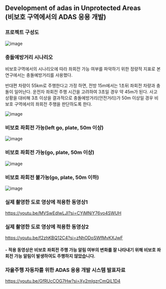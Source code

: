 ## Development of adas in Unprotected Areas  <br/> (비보호 구역에서의 ADAS 응용 개발) 
### 프로젝트 구성도
![image](https://github.com/parseyoung/Development-of-adas-in-Unprotected-Areas/assets/104110839/af010cf9-7da9-46e9-9f80-45f3b4c9cdea)
### 충돌예방거리 시나리오
비보호구역에서의 시나리오에 따라 좌회전 가능 여부를 파악하기 위한 정량적 지표로 본 연구에서는 충돌예방거리를 사용했다. 

반대편 차량이 55km로 주행한다고 가정 하면, 전방 15m에서는 1초뒤 좌회전 차량과 충돌이 일어난다. 운전자 좌회전 주행 시간을 고려하여 3초일 경우 약 45m가 된다. 사고상황을 대비해 3초 이상을 결과적으로 충돌예방거리(안전거리)가 50m 이상일 경우 비보호 구역에서의 좌회전 주행을 판단하도록 한다.    

![image](https://github.com/parseyoung/Development-of-adas-in-Unprotected-Areas/assets/104110839/7ded54d8-2d47-4df2-8e2d-0dd77f09bb1c)
### 비보호 좌회전 가능(left go, plate, 50m 이상)
![image](https://github.com/parseyoung/Development-of-adas-in-Unprotected-Areas/assets/104110839/1a258f67-fdd0-4ed8-a337-1f8c87de9078)
### 비보호 좌회전 가능(go, plate, 50m 이상)
![image](https://github.com/parseyoung/Development-of-adas-in-Unprotected-Areas/assets/104110839/49619427-7791-47d9-85cd-61ddcfc778c9)
### 비보호 좌회전 불가능(go, plate, 50m 이하)
![image](https://github.com/parseyoung/Development-of-adas-in-Unprotected-Areas/assets/104110839/e46fbf96-2a74-4357-9637-42e727d90e45)
### 실제 촬영한 도로 영상에 적용한 동영상1
https://youtu.be/MVSwEdlwLJI?si=CYjMNiY76vo4SWUH
### 실제 촬영한 도로 영상에 적용한 동영상2
https://youtu.be/f2zhKBQ12C4?si=zNhODoSWfMvKXJwF
#### - 적용 동영상은 비보호 좌회전 주행 가능 알림 여부의 변화를 잘 나타내기 위해 비보호 좌회전 가능 알림이 발생하여도 주행하지 않았습니다.
### 자율주행 자동차를 위한 ADAS 응용 개발 시스템 발표자료
https://youtu.be/GfRUcCOG7Hw?si=Xy2mlgzrCmQjL1D4



